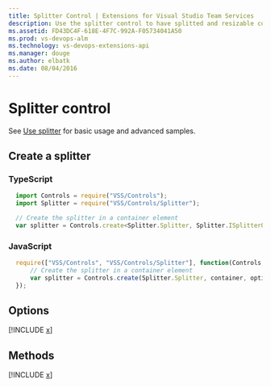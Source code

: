 ```yaml
---
title: Splitter Control | Extensions for Visual Studio Team Services
description: Use the splitter control to have splitted and resizable containers for other controls in your app for Visual Studio Team Services.
ms.assetid: FD43DC4F-618E-4F7C-992A-F05734041A50
ms.prod: vs-devops-alm
ms.technology: vs-devops-extensions-api
ms.manager: douge
ms.author: elbatk
ms.date: 08/04/2016
---
```


# Splitter control

See [Use splitter](../../../develop/ui-controls/splittero.md) for basic usage and advanced samples.

## Create a splitter

### TypeScript
``` javascript
  import Controls = require("VSS/Controls");
  import Splitter = require("VSS/Controls/Splitter");

  // Create the splitter in a container element
  var splitter = Controls.create<Splitter.Splitter, Splitter.ISplitterOptions>(Splitter.Splitter, container, options);
```

### JavaScript
``` javascript
  require(["VSS/Controls", "VSS/Controls/Splitter"], function(Controls, Splitter) {
      // Create the splitter in a container element
      var splitter = Controls.create(Splitter.Splitter, container, options);
  });
```

## Options

[!INCLUDE [x](../api/VSS/Controls/_shared/Splitter/ISplitterOptions.md)]

## Methods

[!INCLUDE [x](../api/VSS/Controls/_shared/Splitter/SplitterO.md)]
